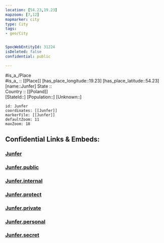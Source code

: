 ```yaml
---
location: [54.23,19.23] 
mapzoom: [7,12] 
mapmarker: city 
type: City
tags:
- geo/City


SpocWebEntityId: 31224
isDeleted: false
confidential: public

---
```

#is_a_/Place  
#is_a_ :: [[Place]] 
[has_place_longitude::19.23] 
[has_place_latitude::54.23] 
[name::Junfer] 
State ::  
Country :: [[Poland]]  
[StateId::] 
[Population::] 
[Unknown::] 


```leaflet
id: Junfer
coordinates: [[Junfer]] 
markerFile: [[Junfer]] 
defaultZoom: 11 
maxZoom: 18
```


## Confidential Links & Embeds: 

### [Junfer](/_Standards/Earth/Continent/Europe/Europe~East/Poland/Provinces~Poland/Pomeranian/City/Junfer.md) 

### [Junfer.public](/_public/Earth/Continent/Europe/Europe~East/Poland/Provinces~Poland/Pomeranian/City/Junfer.public.md) 

### [Junfer.internal](/_internal/Earth/Continent/Europe/Europe~East/Poland/Provinces~Poland/Pomeranian/City/Junfer.internal.md) 

### [Junfer.protect](/_protect/Earth/Continent/Europe/Europe~East/Poland/Provinces~Poland/Pomeranian/City/Junfer.protect.md) 

### [Junfer.private](/_private/Earth/Continent/Europe/Europe~East/Poland/Provinces~Poland/Pomeranian/City/Junfer.private.md) 

### [Junfer.personal](/_personal/Earth/Continent/Europe/Europe~East/Poland/Provinces~Poland/Pomeranian/City/Junfer.personal.md) 

### [Junfer.secret](/_secret/Earth/Continent/Europe/Europe~East/Poland/Provinces~Poland/Pomeranian/City/Junfer.secret.md)

